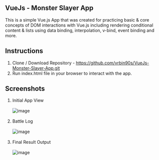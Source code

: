 ## VueJs - Monster Slayer App
This is a simple Vue.js App that was created for practicing basic & core concepts of DOM interactions with Vue.js including rendering conditional content & lists using data binding, interpolation, v-bind, event binding and more. 

## Instructions
1. Clone / Download Repository - https://github.com/vrbin90s/VueJs-Monster-Slayer-App.git
2. Run index.html file in your browser to interact with the app.

## Screenshots

1. Initial App View </br></br>
![image](https://user-images.githubusercontent.com/72602872/226562340-2ac8fc29-fedd-4eb1-8761-0ea54470193d.png)
</br></br>
2. Battle Log </br></br>
![image](https://user-images.githubusercontent.com/72602872/226564260-2085b869-38ef-442e-8e18-7b5760aa7493.png)
</br></br>
3. Final Result Output </br></br>
![image](https://user-images.githubusercontent.com/72602872/226564459-5e21a6ec-f20e-4b54-8234-9d0d0642db63.png)



